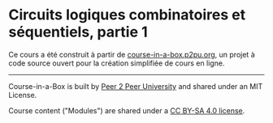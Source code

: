 # Circuits logiques combinatoires et séquentiels, partie 1

Ce cours a été construit à partir de
[course-in-a-box.p2pu.org](https://course-in-a-box.p2pu.org), un
projet à code source ouvert pour la création simplifiée de cours en ligne.

---
Course-in-a-Box is built by [Peer 2 Peer University](https://www.p2pu.org) and shared under an MIT License.

Course content ("Modules") are shared under a [CC BY-SA 4.0 license](https://creativecommons.org/licenses/by-sa/4.0/).
